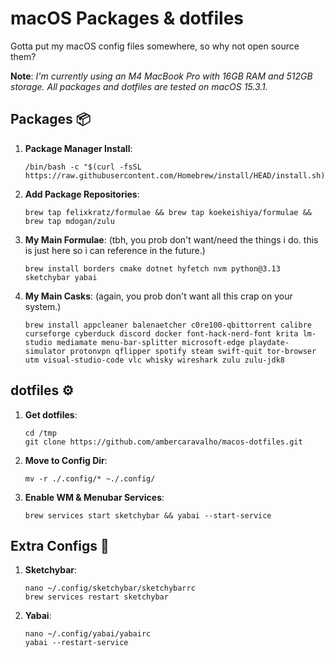 # macOS Packages & dotfiles

Gotta put my macOS config files somewhere, so why not open source them?

**Note**: *I'm currently using an M4 MacBook Pro with 16GB RAM and 512GB storage. All packages and dotfiles are tested on macOS 15.3.1.*

## Packages 📦

1. **Package Manager Install**:

    ```console
    /bin/bash -c "$(curl -fsSL https://raw.githubusercontent.com/Homebrew/install/HEAD/install.sh)"
    ```

2. **Add Package Repositories**:

    ```console
    brew tap felixkratz/formulae && brew tap koekeishiya/formulae && brew tap mdogan/zulu
    ```

3. **My Main Formulae**:
(tbh, you prob don't want/need the things i do. this is just here so i can reference in the future.)

    ```console
    brew install borders cmake dotnet hyfetch nvm python@3.13 sketchybar yabai
    ```

4. **My Main Casks**:
(again, you prob don't want all this crap on your system.)

    ```console
    brew install appcleaner balenaetcher c0re100-qbittorrent calibre curseforge cyberduck discord docker font-hack-nerd-font krita lm-studio mediamate menu-bar-splitter microsoft-edge playdate-simulator protonvpn qflipper spotify steam swift-quit tor-browser utm visual-studio-code vlc whisky wireshark zulu zulu-jdk8
    ```

## dotfiles ⚙️

1. **Get dotfiles**:

    ```console
    cd /tmp
    git clone https://github.com/ambercaravalho/macos-dotfiles.git
    ```

2. **Move to Config Dir**:

    ```console
    mv -r ./.config/* ~./.config/
    ```

3. **Enable WM & Menubar Services**:

    ```console
    brew services start sketchybar && yabai --start-service
    ```

## Extra Configs 🎉

1. **Sketchybar**:

    ```console
    nano ~/.config/sketchybar/sketchybarrc
    brew services restart sketchybar
    ```

2. **Yabai**:

    ```console
    nano ~/.config/yabai/yabairc
    yabai --restart-service
    ```